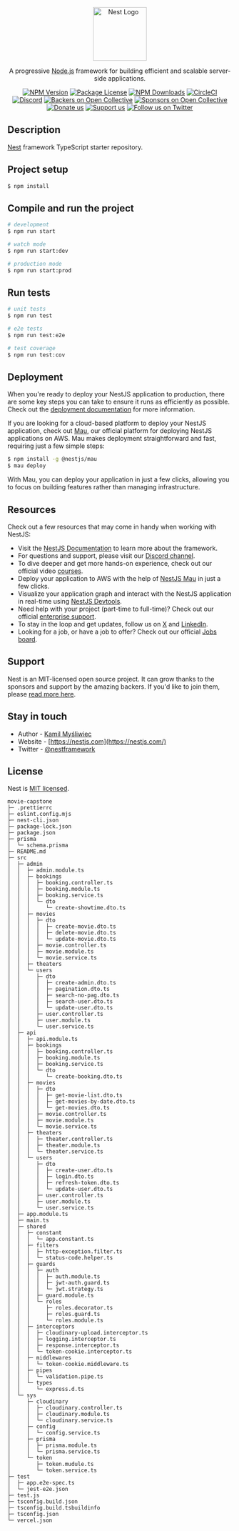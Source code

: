 <p align="center">
  <a href="http://nestjs.com/" target="blank"><img src="https://nestjs.com/img/logo-small.svg" width="120" alt="Nest Logo" /></a>
</p>

[circleci-image]: https://img.shields.io/circleci/build/github/nestjs/nest/master?token=abc123def456
[circleci-url]: https://circleci.com/gh/nestjs/nest

  <p align="center">A progressive <a href="http://nodejs.org" target="_blank">Node.js</a> framework for building efficient and scalable server-side applications.</p>
    <p align="center">
<a href="https://www.npmjs.com/~nestjscore" target="_blank"><img src="https://img.shields.io/npm/v/@nestjs/core.svg" alt="NPM Version" /></a>
<a href="https://www.npmjs.com/~nestjscore" target="_blank"><img src="https://img.shields.io/npm/l/@nestjs/core.svg" alt="Package License" /></a>
<a href="https://www.npmjs.com/~nestjscore" target="_blank"><img src="https://img.shields.io/npm/dm/@nestjs/common.svg" alt="NPM Downloads" /></a>
<a href="https://circleci.com/gh/nestjs/nest" target="_blank"><img src="https://img.shields.io/circleci/build/github/nestjs/nest/master" alt="CircleCI" /></a>
<a href="https://discord.gg/G7Qnnhy" target="_blank"><img src="https://img.shields.io/badge/discord-online-brightgreen.svg" alt="Discord"/></a>
<a href="https://opencollective.com/nest#backer" target="_blank"><img src="https://opencollective.com/nest/backers/badge.svg" alt="Backers on Open Collective" /></a>
<a href="https://opencollective.com/nest#sponsor" target="_blank"><img src="https://opencollective.com/nest/sponsors/badge.svg" alt="Sponsors on Open Collective" /></a>
  <a href="https://paypal.me/kamilmysliwiec" target="_blank"><img src="https://img.shields.io/badge/Donate-PayPal-ff3f59.svg" alt="Donate us"/></a>
    <a href="https://opencollective.com/nest#sponsor"  target="_blank"><img src="https://img.shields.io/badge/Support%20us-Open%20Collective-41B883.svg" alt="Support us"></a>
  <a href="https://twitter.com/nestframework" target="_blank"><img src="https://img.shields.io/twitter/follow/nestframework.svg?style=social&label=Follow" alt="Follow us on Twitter"></a>
</p>
  <!--[![Backers on Open Collective](https://opencollective.com/nest/backers/badge.svg)](https://opencollective.com/nest#backer)
  [![Sponsors on Open Collective](https://opencollective.com/nest/sponsors/badge.svg)](https://opencollective.com/nest#sponsor)-->

## Description

[Nest](https://github.com/nestjs/nest) framework TypeScript starter repository.

## Project setup

```bash
$ npm install
```

## Compile and run the project

```bash
# development
$ npm run start

# watch mode
$ npm run start:dev

# production mode
$ npm run start:prod
```

## Run tests

```bash
# unit tests
$ npm run test

# e2e tests
$ npm run test:e2e

# test coverage
$ npm run test:cov
```

## Deployment

When you're ready to deploy your NestJS application to production, there are some key steps you can take to ensure it runs as efficiently as possible. Check out the [deployment documentation](https://docs.nestjs.com/deployment) for more information.

If you are looking for a cloud-based platform to deploy your NestJS application, check out [Mau](https://mau.nestjs.com), our official platform for deploying NestJS applications on AWS. Mau makes deployment straightforward and fast, requiring just a few simple steps:

```bash
$ npm install -g @nestjs/mau
$ mau deploy
```

With Mau, you can deploy your application in just a few clicks, allowing you to focus on building features rather than managing infrastructure.

## Resources

Check out a few resources that may come in handy when working with NestJS:

- Visit the [NestJS Documentation](https://docs.nestjs.com) to learn more about the framework.
- For questions and support, please visit our [Discord channel](https://discord.gg/G7Qnnhy).
- To dive deeper and get more hands-on experience, check out our official video [courses](https://courses.nestjs.com/).
- Deploy your application to AWS with the help of [NestJS Mau](https://mau.nestjs.com) in just a few clicks.
- Visualize your application graph and interact with the NestJS application in real-time using [NestJS Devtools](https://devtools.nestjs.com).
- Need help with your project (part-time to full-time)? Check out our official [enterprise support](https://enterprise.nestjs.com).
- To stay in the loop and get updates, follow us on [X](https://x.com/nestframework) and [LinkedIn](https://linkedin.com/company/nestjs).
- Looking for a job, or have a job to offer? Check out our official [Jobs board](https://jobs.nestjs.com).

## Support

Nest is an MIT-licensed open source project. It can grow thanks to the sponsors and support by the amazing backers. If you'd like to join them, please [read more here](https://docs.nestjs.com/support).

## Stay in touch

- Author - [Kamil Myśliwiec](https://twitter.com/kammysliwiec)
- Website - [https://nestjs.com](https://nestjs.com/)
- Twitter - [@nestframework](https://twitter.com/nestframework)

## License

Nest is [MIT licensed](https://github.com/nestjs/nest/blob/master/LICENSE).

```
movie-capstone
├─ .prettierrc
├─ eslint.config.mjs
├─ nest-cli.json
├─ package-lock.json
├─ package.json
├─ prisma
│  └─ schema.prisma
├─ README.md
├─ src
│  ├─ admin
│  │  ├─ admin.module.ts
│  │  ├─ bookings
│  │  │  ├─ booking.controller.ts
│  │  │  ├─ booking.module.ts
│  │  │  ├─ booking.service.ts
│  │  │  └─ dto
│  │  │     └─ create-showtime.dto.ts
│  │  ├─ movies
│  │  │  ├─ dto
│  │  │  │  ├─ create-movie.dto.ts
│  │  │  │  ├─ delete-movie.dto.ts
│  │  │  │  └─ update-movie.dto.ts
│  │  │  ├─ movie.controller.ts
│  │  │  ├─ movie.module.ts
│  │  │  └─ movie.service.ts
│  │  ├─ theaters
│  │  └─ users
│  │     ├─ dto
│  │     │  ├─ create-admin.dto.ts
│  │     │  ├─ pagination.dto.ts
│  │     │  ├─ search-no-pag.dto.ts
│  │     │  ├─ search-user.dto.ts
│  │     │  └─ update-user.dto.ts
│  │     ├─ user.controller.ts
│  │     ├─ user.module.ts
│  │     └─ user.service.ts
│  ├─ api
│  │  ├─ api.module.ts
│  │  ├─ bookings
│  │  │  ├─ booking.controller.ts
│  │  │  ├─ booking.module.ts
│  │  │  ├─ booking.service.ts
│  │  │  └─ dto
│  │  │     └─ create-booking.dto.ts
│  │  ├─ movies
│  │  │  ├─ dto
│  │  │  │  ├─ get-movie-list.dto.ts
│  │  │  │  ├─ get-movies-by-date.dto.ts
│  │  │  │  └─ get-movies.dto.ts
│  │  │  ├─ movie.controller.ts
│  │  │  ├─ movie.module.ts
│  │  │  └─ movie.service.ts
│  │  ├─ theaters
│  │  │  ├─ theater.controller.ts
│  │  │  ├─ theater.module.ts
│  │  │  └─ theater.service.ts
│  │  └─ users
│  │     ├─ dto
│  │     │  ├─ create-user.dto.ts
│  │     │  ├─ login.dto.ts
│  │     │  ├─ refresh-token.dto.ts
│  │     │  └─ update-user.dto.ts
│  │     ├─ user.controller.ts
│  │     ├─ user.module.ts
│  │     └─ user.service.ts
│  ├─ app.module.ts
│  ├─ main.ts
│  ├─ shared
│  │  ├─ constant
│  │  │  └─ app.constant.ts
│  │  ├─ filters
│  │  │  ├─ http-exception.filter.ts
│  │  │  └─ status-code.helper.ts
│  │  ├─ guards
│  │  │  ├─ auth
│  │  │  │  ├─ auth.module.ts
│  │  │  │  ├─ jwt-auth.guard.ts
│  │  │  │  └─ jwt.strategy.ts
│  │  │  ├─ guard.module.ts
│  │  │  └─ roles
│  │  │     ├─ roles.decorator.ts
│  │  │     ├─ roles.guard.ts
│  │  │     └─ roles.module.ts
│  │  ├─ interceptors
│  │  │  ├─ cloudinary-upload.interceptor.ts
│  │  │  ├─ logging.interceptor.ts
│  │  │  ├─ response.interceptor.ts
│  │  │  └─ token-cookie.interceptor.ts
│  │  ├─ middlewares
│  │  │  └─ token-cookie.middleware.ts
│  │  ├─ pipes
│  │  │  └─ validation.pipe.ts
│  │  └─ types
│  │     └─ express.d.ts
│  └─ sys
│     ├─ cloudinary
│     │  ├─ cloudinary.controller.ts
│     │  ├─ cloudinary.module.ts
│     │  └─ cloudinary.service.ts
│     ├─ config
│     │  └─ config.service.ts
│     ├─ prisma
│     │  ├─ prisma.module.ts
│     │  └─ prisma.service.ts
│     └─ token
│        ├─ token.mudule.ts
│        └─ token.service.ts
├─ test
│  ├─ app.e2e-spec.ts
│  └─ jest-e2e.json
├─ test.js
├─ tsconfig.build.json
├─ tsconfig.build.tsbuildinfo
├─ tsconfig.json
└─ vercel.json

```
